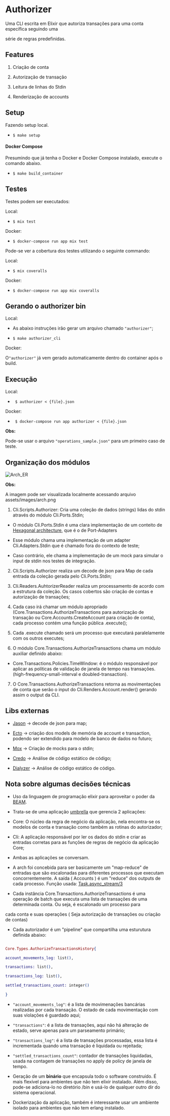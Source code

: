
# Authorizer

Uma CLI escrita em Elixir que autoriza transações para uma conta específica seguindo uma

série de regras predefinidas.

  

## Features

1. Criação de conta

2. Autorização de transação

3. Leitura de linhas do Stdin

4. Renderização de accounts

  

## Setup

  

Fazendo setup local.

  

-  ```$ make setup```

  

#### Docker Compose

  

Presumindo que já tenha o Docker e Docker Compose instalado, execute o comando abaixo.

  

-  ```$ make build_container```

  

## Testes

  

Testes podem ser executados:

  

Local:

  

-  ```$ mix test```

  

Docker:

-  ```$ docker-compose run app mix test```

  

Pode-se ver a cobertura dos testes utilizando o seguinte commando:

  

Local:

  

-  ```$ mix coveralls```

  

Docker:

  

-  ```$ docker-compose run app mix coveralls```

  

## Gerando o authorizer bin

Local:

- As abaixo instruções irão gerar um arquivo chamado `"authorizer"`;

-  ```$ make authorizer_cli```

  

Docker:

O`"authorizer"` já vem gerado automaticamente dentro do container após o build.

  

## Execução

Local:

-  ``` $ authorizer < {file}.json```

  

Docker:

-  ``` $ docker-compose run app authorizer < {file}.json```

  

**Obs:**

Pode-se usar o arquivo `"operations_sample.json"` para um primeiro caso de teste.

  

## Organização dos módulos

[comment]: <>  (A imagem pode ser visualizada localmente acessando arquivo assets/images/arch.png)

![Arch_ER](https://github.com/gabrielangelo/assets/blob/master/arch.png)

**Obs:**

A imagem pode ser visualizada localmente acessando arquivo assets/images/arch.png

  

1. Cli.Scripts.Authorizer: Cria uma coleção de dados (strings) lidas do stdin através do módulo Cli.Ports.Stdin;

- O módulo Cli.Ports.Stdin é uma clara implementação de um conteito de [Hexagonal architecture](https://medium.com/idealo-tech-blog/hexagonal-ports-adapters-architecture-e3617bcf00a0), que é o de Port-Adapters

- Esse módulo chama uma implementação de um adapter Cli.Adapters.Stdin que é chamado fora do contexto de teste;

- Caso contrário, ele chama a implementação de um mock para simular o input de stdin nos testes de integração.

  

2. Cli.Scripts.Authorizer realiza um decode de json para Map de cada entrada da coleção gerada pelo Cli.Ports.Stdin;

3. Cli.Readers.AuhtorizerReader realiza um processamento de acordo com a estrutura da coleção. Os casos cobertos são criação de contas e autorização de transações;

4. Cada caso irá chamar um módulo apropriado (Core.Transactions.AuthorizeTransactions para autorização de transação ou Core.Accounts.CreateAccount para criação de conta), cada processo contém uma função pública .execute();

5. Cada .execute chamado será um processo que executará paralelamente com os outros executes;

6. O módulo Core.Transactions.AuthorizeTransactions chama um módulo auxiliar definido abaixo:

- Core.Transactions.Policies.TimeWindow: é o módulo responsável por aplicar as políticas de validação de janela de tempo nas transações. (high-frequency-small-interval e doubled-transaction).

7. O Core.Transactions.AuthorizeTransactions retorna as movimentações de conta que serão o input do Cli.Renders.Account.render() gerando assim o output da CLI.

## Libs externas

-  [Jason](https://github.com/michalmuskala/jason) -> decode de json para map;

-  [Ecto](https://hexdocs.pm/ecto/Ecto.html) -> criação dos models de memória de account e transaction, podendo ser extendido para modelo de banco de dados no futuro;

-  [Mox](https://github.com/dashbitco/mox) -> Criação de mocks para o stdin;

-  [Credo](https://github.com/rrrene/credo) -> Análise de código estático de código;

-  [Dialyzer](https://github.com/jeremyjh/dialyxir) -> Análise de código estático de código.

  

## Nota sobre algumas decisões técnicas

- Uso da linguagem de programação elixir para aproveitar o poder da [BEAM](https://blog.erlang.org/a-brief-BEAM-primer/).

- Trata-se de uma aplicação [umbrella](https://elixir-lang.org/getting-started/mix-otp/dependencies-and-umbrella-projects.html#umbrella-projects) que gerencia 2 aplicações:

- Core: O núcleo da regra de negócio da aplicação, nela encontra-se os modelos de conta e transação como também as rotinas do autorizador;

- Cli: A aplicação responsável por ler os dados do stdin e criar as entradas corretas para as funções de regras de negócio da aplicação Core;

- Ambas as aplicações se conversam.

- A arch foi concebida para ser basicamente um "map-reduce" de entradas que são escalonadas para diferentes processos que executam concorrentemente. A saída ( Accounts ) é um "reduce" dos outputs de cada processo. Função usada: [Task.async_stream/3](https://hexdocs.pm/elixir/1.12/Task.html#async_stream/3)

- Cada instância Core.Transactions.AuthorizeTransactions é uma operação de batch que executa uma lista de transações de uma determinada conta. Ou seja, é escalonado um processo para

cada conta e suas operações ( Seja autorização de transações ou criação de contas)

  

- Cada autorizador é um "pipeline" que compartilha uma esturutura definida abaixo:

```elixir

Core.Types.AuthorizeTransactionsHistory{

account_movements_log: list(),

transactions: list(),

transactions_log: list(),

settled_transactions_count: integer()

}
```
- `"account_movements_log"`: é a lista de movimenações bancárias realizadas por cada transação. O estado de cada movimentação com suas violações é guardado aqui;

- `"transactions"`: é a lista de transações, aqui não há alteração de estado, serve apenas para um parseamento primário;

- `"transactions_log"`: é a lista de transações processadas, essa lista é incrementada quando uma transação é liquidada ou rejeitada;

- `"settled_transactions_count"`: contador de transações liquidadas, usada na contagem de transações no apply de policy de janela de tempo.

- Geração de um **binário** que encapsula todo o software construído. É mais flexível para ambientes que não tem elixir instalado. Além disso, pode-se adiciona-lo no diretório /bin e usá-lo de qualquer outro dir do sistema operacional.

- Dockerização da aplicação, também é interessante usar um ambiente isolado para ambientes que não tem erlang instalado.